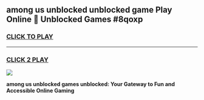 
## among us unblocked unblocked game Play Online 👋 Unblocked Games #8qoxp
<h3>
<a href="https://premium.freeplayer.one?title=among_us_unblocked&ref=21F">CLICK TO PLAY</a></h3>
<hr>

<h3>
<a href="https://premium.freeplayer.one?title=among_us_unblocked&ref=21F">CLICK 2 PLAY</a>
  
</h3>

<a href="https://premium.freeplayer.one?title=among_us_unblocked&ref=21F/"><img src="https://clearcache.store/games.png"></a>


**among us unblocked games unblocked: Your Gateway to Fun and Accessible Online Gaming**
